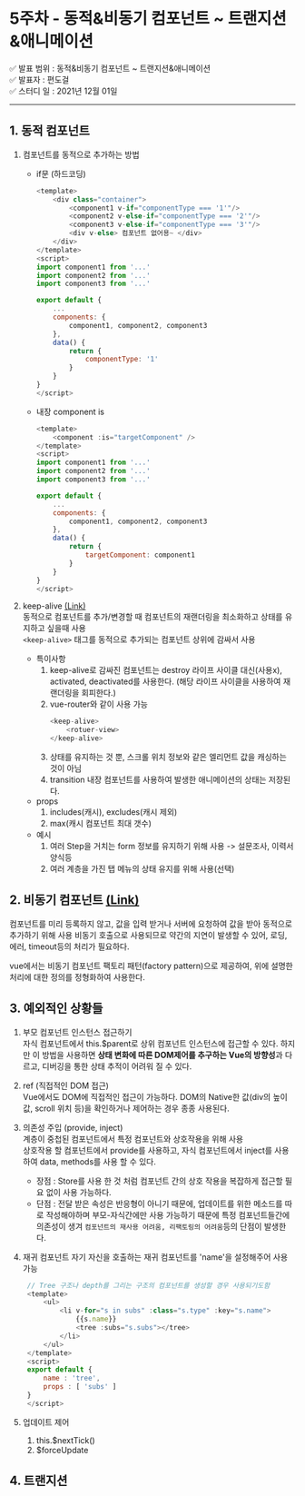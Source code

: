 # 5주차 - 동적&비동기 컴포넌트 ~ 트랜지션&애니메이션

&#9989; 발표 범위 : 동적&비동기 컴포넌트 ~ 트랜지션&애니메이션  
&#9989; 발표자 : 편도걸  
&#9989; 스터디 일 : 2021년 12월 01일

---

## 1. 동적 컴포넌트
1. 컴포넌트를 동적으로 추가하는 방법  
   * if문 (하드코딩)
        ```javascript
        <template>
            <div class="container">
                <component1 v-if="componentType === '1'"/>
                <component2 v-else-if="componentType === '2'"/>
                <component3 v-else-if="componentType === '3'"/>
                <div v-else> 컴포넌트 없어용~ </div>
            </div>
        </template>
        <script>
        import component1 from '...'
        import component2 from '...'
        import component3 from '...'

        export default {
            ...
            components: {
                component1, component2, component3        
            },
            data() {
                return {
                    componentType: '1'
                }
            }
        }
        </script>
        ```
   * 내장 component is
        ```javascript
        <template>
            <component :is="targetComponent" />
        </template>
        <script>
        import component1 from '...'
        import component2 from '...'
        import component3 from '...'

        export default {
            ...
            components: {
                component1, component2, component3        
            },
            data() {
                return {
                    targetComponent: component1
                }
            }
        }
        </script>
        ```
2. keep-alive [(Link)](https://codesandbox.io/s/peaceful-snow-k1u9q?file=/src/views/keepAlive.vue)   
동적으로 컴포넌트를 추가/변경할 때 컴포넌트의 재랜더링을 최소화하고 상태를 유지하고 싶을때 사용  
`<keep-alive>` 태그를 동적으로 추가되는 컴포넌트 상위에 감싸서 사용

   * 특이사항
     1. keep-alive로 감싸진 컴포넌트는 destroy 라이프 사이클 대신(사용x), activated, deactivated를 사용한다. (해당 라이프 사이클을 사용하여 재랜더링을 회피한다.)
     2. vue-router와 같이 사용 가능  
        ```javascript
        <keep-alive>
            <rotuer-view>
        </keep-alive>
        ```
     3. 상태를 유지하는 것 뿐, 스크롤 위치 정보와 같은 엘리먼트 값을 캐싱하는 것이 아님
     4. transition 내장 컴포넌트를 사용하여 발생한 애니메이션의 상태는 저장된다.
    * props  
       1. includes(캐시), excludes(캐시 제외)
       2. max(캐시 컴포넌트 최대 갯수)
    * 예시  
       1. 여러 Step을 거치는 form 정보를 유지하기 위해 사용 -> 설문조사, 이력서 양식등
       2. 여러 계층을 가진 탭 메뉴의 상태 유지를 위해 사용(선택)

## 2. 비동기 컴포넌트 [(Link)](https://codesandbox.io/s/peaceful-snow-k1u9q?file=/src/views/asyncComponent.vue)  
컴포넌트를 미리 등록하지 않고, 값을 입력 받거나 서버에 요청하여 값을 받아 동적으로 추가하기 위해 사용
비동기 호출으로 사용되므로 약간의 지연이 발생할 수 있어, 로딩, 에러, timeout등의 처리가 필요하다.  

vue에서는 비동기 컴포넌트 팩토리 패턴(factory pattern)으로 제공하여, 위에 설명한 처리에 대한 정의를 정형화하여 사용한다.

## 3. 예외적인 상황들
1. 부모 컴포넌트 인스턴스 접근하기  
   자식 컴포넌트에서 this.$parent로 상위 컴포넌트 인스턴스에 접근할 수 있다. 하지만 이 방법을 사용하면 **상태 변화에 따른 DOM제어를 추구하는 Vue의 방향성**과 다르고, 디버깅을 통한 상태 추적이 어려워 질 수 있다.  
   
2. ref (직접적인 DOM 접근)  
   Vue에서도 DOM에 직접적인 접근이 가능하다. DOM의 Native한 값(div의 높이값, scroll 위치 등)을 확인하거나 제어하는 경우 종종 사용된다.

3. 의존성 주입 (provide, inject)  
   계층이 중첩된 컴포넌트에서 특정 컴포넌트와 상호작용을 위해 사용  
   상호작용 할 컴포넌트에서 provide를 사용하고, 자식 컴포넌트에서 inject를 사용하여 data, methods를 사용 할 수 있다.

   * 장점 : Store를 사용 한 것 처럼 컴포넌트 간의 상호 작용을 복잡하게 접근할 필요 없이 사용 가능하다.
   * 단점 : 전달 받은 속성은 반응형이 아니기 때문에, 업데이트를 위한 메소드를 따로 작성해야하며 부모-자식간에만 사용 가능하기 때문에 특정 컴포넌트들간에 의존성이 생겨 `컴포넌트의 재사용 어려움, 리팩토링의 어려움`등의 단점이 발생한다.
  
4. 재귀 컴포넌트
   자기 자신을 호출하는 재귀 컴포넌트를 'name'을 설정해주어 사용 가능
   ```javascript
    // Tree 구조나 depth를 그리는 구조의 컴포넌트를 생성할 경우 사용되기도함
    <template>
        <ul>
            <li v-for="s in subs" :class="s.type" :key="s.name">
                {{s.name}}
                <tree :subs="s.subs"></tree>
            </li>    
        </ul>
    </template>
    <script>
    export default {
        name : 'tree',
        props : [ 'subs' ]
    }
    </script>
   ```
5. 업데이트 제어
   1. this.$nextTick()
   2. $forceUpdate

## 4. 트랜지션
